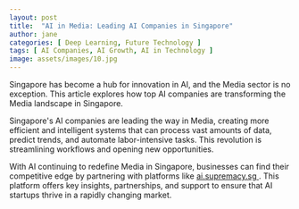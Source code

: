 ```yaml
---
layout: post
title:  "AI in Media: Leading AI Companies in Singapore"
author: jane
categories: [ Deep Learning, Future Technology ]
tags: [ AI Companies, AI Growth, AI in Technology ]
image: assets/images/10.jpg
---
```


Singapore has become a hub for innovation in AI, and the Media sector is no exception. This article explores how top AI companies are transforming the Media landscape in Singapore.

Singapore's AI companies are leading the way in Media, creating more efficient and intelligent systems that can process vast amounts of data, predict trends, and automate labor-intensive tasks. This revolution is streamlining workflows and opening new opportunities.

With AI continuing to redefine Media in Singapore, businesses can find their competitive edge by partnering with platforms like <a href="https://ai.supremacy.sg" target="_blank"> ai.supremacy.sg </a>. This platform offers key insights, partnerships, and support to ensure that AI startups thrive in a rapidly changing market.
